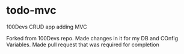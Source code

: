 # todo-mvc
100Devs CRUD app adding MVC

Forked from 100Devs repo. Made changes in it for my DB and COnfig Variables. Made pull request that was required for completion
